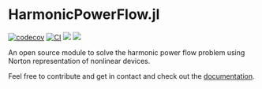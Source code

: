 # HarmonicPowerFlow.jl


[![codecov](https://codecov.io/gh/pweigmann/HarmonicPowerFlow.jl/branch/master/graph/badge.svg?token=7DZTYSH7TY)](https://codecov.io/gh/pweigmann/HarmonicPowerFlow.jl)
[![CI](https://github.com/pweigmann/HarmonicPowerFlow.jl/actions/workflows/CI.yml/badge.svg)](https://github.com/pweigmann/HarmonicPowerFlow.jl/actions/workflows/CI.yml)
[![](https://img.shields.io/badge/docs-stable-blue.svg)](https://pweigmann.github.io/HarmonicPowerFlow.jl/stable)
[![](https://img.shields.io/badge/docs-dev-blue.svg)](https://pweigmann.github.io/HarmonicPowerFlow.jl/dev)

An open source module to solve the harmonic power flow problem using Norton representation of nonlinear devices.

Feel free to contribute and get in contact and check out the [documentation](https://pweigmann.github.io/HarmonicPowerFlow.jl/stable).